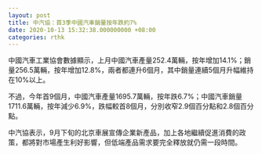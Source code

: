 ```yaml
---
layout: post
title: 中汽協：首3季中國汽車銷量按年跌約7%
date: 2020-10-13 15:32:38.000000000 +08:00
categories: rthk
---
```


中國汽車工業協會數據顯示，上月中國汽車產量252.4萬輛，按年增加14.1%；銷量256.5萬輛，按年增加12.8%，兩者都連升6個月，其中銷量連續5個月升幅維持在10%以上。

不過，今年首9個月，中國汽車產量1695.7萬輛，按年跌6.7%；中國汽車銷量1711.6萬輛，按年減少6.9%，跌幅較首8個月，分別收窄2.9個百分點和2.8個百分點。

中汽協表示，9月下旬的北京車展宣傳企業新產品，加上各地繼續促進消費的政策，都將對市場產生利好影響，但低端產品需求要完全釋放就仍需一段時間。
